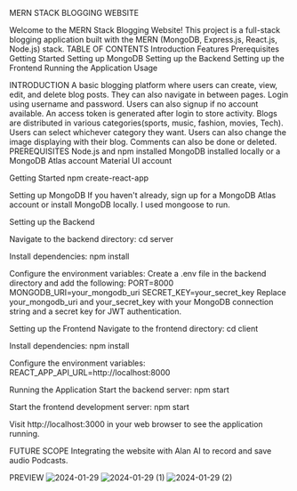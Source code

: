 MERN STACK BLOGGING WEBSITE

Welcome to the MERN Stack Blogging Website! This project is a full-stack blogging application built with the MERN (MongoDB, Express.js, React.js, Node.js) stack.
TABLE OF CONTENTS
    Introduction
    Features
    Prerequisites
    Getting Started
        Setting up MongoDB
        Setting up the Backend
        Setting up the Frontend
    Running the Application
    Usage

INTRODUCTION
 A basic blogging platform where users can create, view, edit, and delete blog posts. They can also navigate in between pages.
Login using username and password. Users can also signup if no account available. 
An access token is generated after login to store activity.
Blogs are distributed in various categories(sports, music, fashion, movies, Tech). Users can select whichever category they want.
Users can also change the image displaying with their blog. 
Comments can also be done or deleted.
PREREQUISITES
    Node.js and npm installed
    MongoDB installed locally or a MongoDB Atlas account
    Material UI account

Getting Started
npm create-react-app

Setting up MongoDB
If you haven't already, sign up for a MongoDB Atlas account or install MongoDB locally. I used mongoose to run.

Setting up the Backend

Navigate to the backend directory:
cd server

Install dependencies:
npm install

Configure the environment variables:
Create a .env file in the backend directory and add the following:
    PORT=8000
    MONGODB_URI=your_mongodb_uri
    SECRET_KEY=your_secret_key
    Replace your_mongodb_uri and your_secret_key with your MongoDB connection string and a secret key for JWT authentication.

Setting up the Frontend
Navigate to the frontend directory:
cd client

Install dependencies:
npm install

Configure the environment variables:
    REACT_APP_API_URL=http://localhost:8000

Running the Application
Start the backend server:
npm start

Start the frontend development server:
npm start

Visit http://localhost:3000 in your web browser to see the application running.

FUTURE SCOPE
Integrating the website with Alan AI to record and save audio Podcasts. 

PREVIEW
![2024-01-29](https://github.com/HiyahgniS/Blog/assets/112013342/7090c93e-4020-46ea-a9bd-cf44fe6cbe4e) 
![2024-01-29 (1)](https://github.com/HiyahgniS/Blog/assets/112013342/58680333-2401-4d6f-8455-ab9e6df0d858)
![2024-01-29 (2)](https://github.com/HiyahgniS/Blog/assets/112013342/1870245b-3fcd-44fa-9994-adc142cdc14f)



